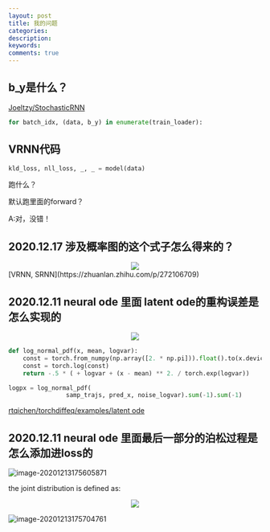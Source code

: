 ```yaml
---
layout: post
title: 我的问题
categories: 
description: 
keywords: 
comments: true
---
```

## b_y是什么？

[Joeltzy/StochasticRNN](https://github.com/Joeltzy/StochasticRNN)

```python
for batch_idx, (data, b_y) in enumerate(train_loader):   
```

## VRNN代码

```python
kld_loss, nll_loss, _, _ = model(data)
```
跑什么？

默认跑里面的forward？

A:对，没错！

## 2020.12.17 涉及概率图的这个式子怎么得来的？
<div align="center"> 
    <img src="https://MAO202012.github.io/images/2.png" style="zoom:100%" />
    
 
</div> 
[VRNN, SRNN](https://zhuanlan.zhihu.com/p/272106709)

## 2020.12.11 neural ode 里面 latent ode的重构误差是怎么实现的
<div align="center"> 
    <img src="https://MAO202012.github.io/images/1.png" style="zoom:100%" />
    
 
</div> 

```python
def log_normal_pdf(x, mean, logvar):
    const = torch.from_numpy(np.array([2. * np.pi])).float().to(x.device)
    const = torch.log(const)
    return -.5 * ( + logvar + (x - mean) ** 2. / torch.exp(logvar))

logpx = log_normal_pdf(
                samp_trajs, pred_x, noise_logvar).sum(-1).sum(-1)
```
[rtqichen/torchdiffeq/examples/latent ode](https://github.com/rtqichen/torchdiffeq)

## 2020.12.11 neural ode 里面最后一部分的泊松过程是怎么添加进loss的
![image-20201213175605871](https://RuifMaxx.github.io/images/12.14/16.png)

the joint distribution is defined as:

<div align="center"> 
    <img src="https://RuifMaxx.github.io/images/12.14/32.png" style="zoom:100%" />
    
 
</div> 


![image-20201213175704761](https://RuifMaxx.github.io/images/12.14/17.png)
